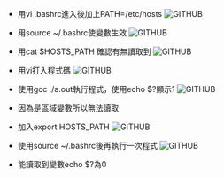 + 用vi .bashrc進入後加上PATH=/etc/hosts
![GITHUB](https://imgur.com/tALweLG.jpg"gitš¤Ž¦")

+ 用source ~/.bashrc使變數生效
![GITHUB](https://imgur.com/2bUR0N9.jpg"gitš¤Ž¦")

+ 用cat $HOSTS_PATH 確認有無讀取到
![GITHUB](https://imgur.com/Mld7hhe.jpg"gitš¤Ž¦")

+ 用vi打入程式碼
![GITHUB](https://imgur.com/jsuUA52.jpg"gitš¤Ž¦")

+ 使用gcc ./a.out執行程式，使用echo $?顯示1
![GITHUB](https://imgur.com/jrW2uWh.jpg"gitš¤Ž¦")

+ 因為是區域變數所以無法讀取


+ 加入export HOSTS_PATH
![GITHUB](https://imgur.com/e5dWaZ1.jpg"gitš¤Ž¦")

+ 使用source ~/.bashrc後再執行一次程式
![GITHUB](https://imgur.com/mmWXPkx.jpg"gitš¤Ž¦")

+ 能讀取到變數echo $?為0
